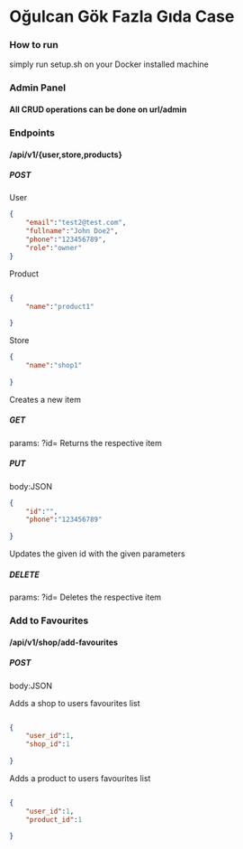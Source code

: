 # Oğulcan Gök Fazla Gıda Case

### How to run
 simply run setup.sh on your Docker installed machine
 

### Admin Panel

#### All CRUD operations can be done on url/admin

### Endpoints

#### /api/v1/{user,store,products}

##### POST
User
```json
{
	"email":"test2@test.com",
	"fullname":"John Doe2",
	"phone":"123456789",
	"role":"owner"
}
```
Product
```json

{
	"name":"product1"
	
}
```
Store
```json
{
	"name":"shop1"
	
}
```
Creates a new item

##### GET
params: ?id=
Returns the respective item

##### PUT
body:JSON
```json
{
	"id":"",
	"phone":"123456789"
	
}
```
Updates the given id with the given parameters

##### DELETE
params: ?id=
Deletes the respective item

### Add to Favourites

#### /api/v1/shop/add-favourites

##### POST
body:JSON

Adds a shop to users favourites list
```json

{
	"user_id":1,
	"shop_id":1
	
}
```
Adds a product to users favourites list
```json

{
	"user_id":1,
	"product_id":1
	
}
```